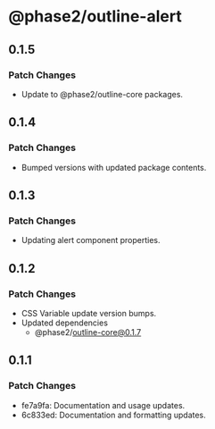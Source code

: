 # @phase2/outline-alert

## 0.1.5

### Patch Changes

- Update to @phase2/outline-core packages.

## 0.1.4

### Patch Changes

- Bumped versions with updated package contents.

## 0.1.3

### Patch Changes

- Updating alert component properties.

## 0.1.2

### Patch Changes

- CSS Variable update version bumps.
- Updated dependencies
  - @phase2/outline-core@0.1.7

## 0.1.1

### Patch Changes

- fe7a9fa: Documentation and usage updates.
- 6c833ed: Documentation and formatting updates.

